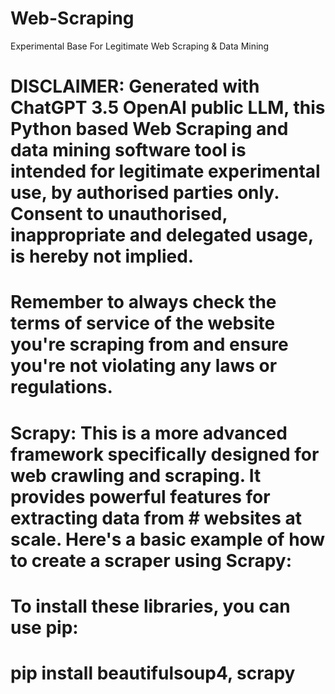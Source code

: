 # Web-Scraping
Experimental Base For Legitimate Web Scraping &amp; Data Mining

# DISCLAIMER: Generated with ChatGPT 3.5 OpenAI public LLM, this Python based Web Scraping and data mining software tool is intended for legitimate experimental use, by authorised parties only. Consent to unauthorised, inappropriate and delegated usage, is hereby not implied.
# Remember to always check the terms of service of the website you're scraping from and ensure you're not violating any laws or regulations.

#  **Scrapy**: This is a more advanced framework specifically designed for web crawling and scraping. It provides powerful features for extracting data from # websites at scale. Here's a basic example of how to create a scraper using Scrapy:

# To install these libraries, you can use pip:
# pip install beautifulsoup4, scrapy

